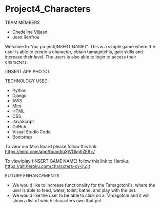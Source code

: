 # Project4_Characters
TEAM MEMBERS
* Chedeline Viljean 
* Joan Renfroe

Welcome to "our project(INSERT NAME)". This is a simple game where the user is able to create a character, obtain tamagotchis, gain skills and increase their level. The users is also able to login to access their characters.

(INSERT APP PHOTO)

TECHNOLOGY USED:
* Python
* Django
* AWS
* Miro
* HTML
* CSS
* JavaScript
* GitHub
* Visual Studio Code
* Bootstrap


To view our Miro Board please follow this link: https://miro.com/app/board/uXjVOkphZE8=/

To view/play (INSERT GAME NAME) follow this link to Heroku: https://git.heroku.com/characters-cv-jr.git


FUTURE ENHANCEMENTS
* We would like to increase functionality for the Tamagotchi's, where the user is able to feed, water, toilet, bathe, and play with the pet.
* We would like the user to be able to click on a Tamagotchi and it will show a list of which characters own that pet.
